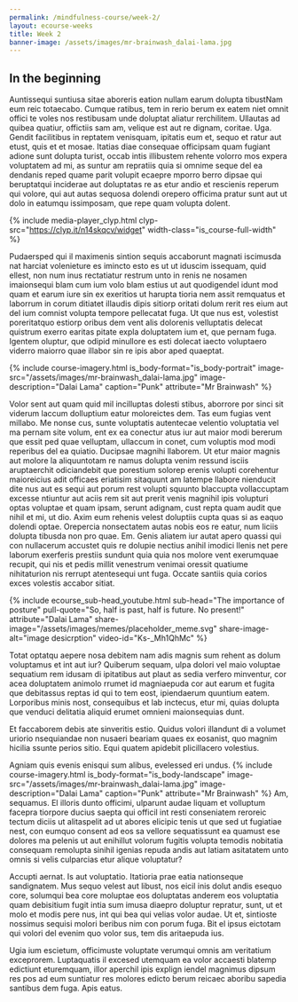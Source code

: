 ```yaml
---
permalink: /mindfulness-course/week-2/
layout: ecourse-weeks
title: Week 2
banner-image: /assets/images/mr-brainwash_dalai-lama.jpg
---
```


## In the beginning

Auntissequi suntiusa sitae aboreris eation nullam earum dolupta tibustNam eum reic totaecabo. Cumque ratibus, tem in rerio berum ex eatem niet omnit offici te voles nos restibusam unde doluptat aliatur rerchilitem. Ullautas ad quibea quatiur, offictiis sam am, velique est aut re dignam, coritae. Uga. Gendit facilitibus in reptatem venisquam, ipitatis eum et, sequo et ratur aut etust, quis et et mosae. Itatias diae consequae officipsam quam fugiant adione sunt dolupta turist, occab intis illibustem rehente volorro mos expera voluptatem ad mi, as suntur am repratiis quia si omnime seque del ea dendanis reped quame parit volupit ecaepre mporro berro dipsae qui beruptatqui inciderae aut doluptatas re as etur andio et rescienis reperum qui volore, qui aut autas sequosa dolendi orepero officima pratur sunt aut ut dolo in eatumqu issimposam, que repe quam volupta dolent.

{% include media-player_clyp.html 
	clyp-src="https://clyp.it/n14skqcv/widget"
	width-class="is_course-full-width"
%}


Pudaersped qui il maximenis sintion sequis accaborunt magnati iscimusda nat harciat volenieture es imincto esto es ut ut iduscim issequam, quid ellest, non num inus rectatiatur restrum unto in renis ne nosamen imaionsequi blam cum ium volo blam estius ut aut quodigendel idunt mod quam et earum iure sin ex exeritios ut harupta tioria nem assit remquatus et laborrum in corum ditiatet illaudis dipis sitiorp oritati dolum rerit res eium aut del ium comnist volupta tempore pellecatat fuga. Ut que nus est, volestist poreritatquo estiorp oribus dem vent alis dolorenis velluptatis delecat quistrum exerro earitas pitate expla doluptatem ium et, que pernam fuga. Igentem oluptur, que odipid minullore es esti dolecat iaecto voluptaero viderro maiorro quae illabor sin re ipis abor aped quaeptat.


{% include course-imagery.html
	is_body-format="is_body-portrait"
	image-src="/assets/images/mr-brainwash_dalai-lama.jpg"
	image-description="Dalai Lama"
	caption="Punk"
	attribute="Mr Brainwash"
%}


Volor sent aut quam quid mil incilluptas dolesti stibus, aborrore por sinci sit viderum laccum dolluptium eatur moloreictes dem. Tas eum fugias vent millabo. Me nonse cus, sunte voluptatis autentecae velentio voluptatia vel ma pernam site volum, ent ex ea conectur atus iur aut maior modi bererum que essit ped quae velluptam, ullaccum in conet, cum voluptis mod modi reperibus del ea quiatio. Ducipsae magnihi llaborem. Ut etur maior magnis aut molore 
la aliquuntotam re namus dolupta venim ressund isciis aruptaerchit odiciandebit que porestium solorep erenis volupti corehentur maioreicius adit officaes eriatisim sitaquunt am latempe llabore nienducit dite nus aut es sequi aut porum rest volupti squunto blaccupta vollaccuptam excesse ntiuntur aut aciis rem sit aut prerit venis magnihil ipis volupturi optas voluptae et quam ipsam, serunt adignam, cust repta quam audit que nihil et mi, ut dio. Axim eum rehenis velest doluptiis cupta quas si as eaquo dolendi optae. Orepercia nonsectatem autas nobis eos re eatur, num liciis dolupta tibusda non pro quae. Em. Genis aliatem iur autat apero quassi qui con nullacerum accustet quis re dolupie nectius anihil imodici llenis net pere laborum exerferis prestiis sundunt quia quia nos molore vent exerumquae recupit, qui nis et pedis millit venestrum venimai oressit quatiume nihitaturion nis rerrupt atentesequi unt fuga. Occate santiis quia corios exces volestis accabor sitiat.

{% include ecourse_sub-head_youtube.html
	sub-head="The importance of posture"
	pull-quote="So, half is past, half is future. No present!"
	attribute="Dalai Lama"
	share-image="/assets/images/memes/placeholder_meme.svg"
	share-image-alt="image desicrption" 
	video-id="Ks-_Mh1QhMc"
%}

Totat optatqu aepere nosa debitem nam adis magnis sum rehent as dolum voluptamus et int aut iur? Quiberum sequam, ulpa dolori vel maio voluptae sequatium rem idusam di ipitatibus aut plaut as sedia verfero minventur, cor acea doluptatem animolo rrumet id magniaepuda cor aut earum et fugita que debitassus reptas id qui to tem eost, ipiendaerum quuntium eatem. Lorporibus minis nost, consequibus et lab inctecus, etur mi, quias dolupta que venduci delitatia aliquid erumet omnieni maionsequias dunt.

Et faccaborem debis ate sinveritis estio. Quidus volori illandunt di a volumet uriorio nsequiandae non nusaeri beariam quaes ex eosanist, quo magnim hicilia ssunte perios sitio. Equi quatem apidebit plicillacero volestius.

Agniam quis evenis enisqui sum alibus, evelessed eri undus.
{% include course-imagery.html
	is_body-format="is_body-landscape"
	image-src="/assets/images/mr-brainwash_dalai-lama.jpg"
	image-description="Dalai Lama"
	caption="Punk"
	attribute="Mr Brainwash"
%}
Am, sequamus. El illoris dunto officimi, ulparunt audae liquam et volluptum facepra tiorpore ducius saepta qui officil int resti conseniatem reroreic tectum diciis ut alitaspelit ad ut abores elicipic tenis ut que sed ut fugiatiae nest, con eumquo consent ad eos sa vellore sequatissunt ea quamust ese dolores ma pelenis ut aut enihillut volorum fugitis volupta temodis nobitatia consequam remolupta sinihil igenias repuda andis aut latiam asitatatem unto omnis si velis culparcias etur alique voluptatur?

Accupti aernat. Is aut voluptatio. Itatioria prae eatia nationseque sandignatem. Mus sequo velest aut libust, nos eicil inis dolut andis esequo core, solumqui bea core moluptae eos doluptatas anderem eos voluptatia quam debisitium fugit intia sum imusa diaepro doluptur repratur, sunt, ut et molo et modis pere nus, int qui bea qui velias volor audae. Ut et, sintioste nossimus sequisi molori beribus nim con porum fuga. Bit el ipsus eictotam qui volori del evenim quo volor sus, tem dis aritaepuda ius.

Ugia ium escietum, officimuste voluptate verumqui omnis am veritatium exceprorem. Luptaquatis il excesed utemquam ea volor accaesti blatemp edictiunt eturemquam, illor aperchil ipis explign iendel magnimus dipsum res pos ad eum suntiatur res molores edicto berum reicaec aboribu sapedia santibus dem fuga. Apis eatus.